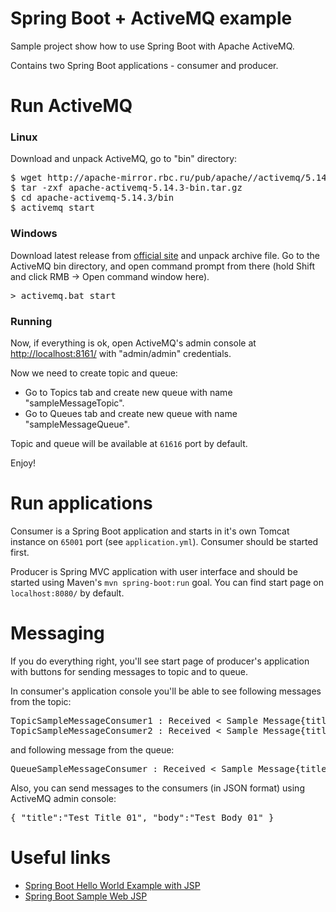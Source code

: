 # Spring Boot + ActiveMQ example
Sample project show how to use Spring Boot with Apache ActiveMQ.

Contains two Spring Boot applications - consumer and producer.

# Run ActiveMQ

### Linux

Download and unpack ActiveMQ, go to "bin" directory:

<pre>
$ wget http://apache-mirror.rbc.ru/pub/apache//activemq/5.14.3/apache-activemq-5.14.3-bin.tar.gz
$ tar -zxf apache-activemq-5.14.3-bin.tar.gz
$ cd apache-activemq-5.14.3/bin
$ activemq start
</pre>

### Windows

Download latest release from [official site](http://activemq.apache.org/download.html) and unpack archive file. Go to the ActiveMQ bin directory, and open command prompt from there (hold Shift and click RMB -> Open command window here).

<pre>&gt; activemq.bat start</pre>

### Running

Now, if everything is ok, open ActiveMQ's admin console at [http://localhost:8161/](http://localhost:8161/) with "admin/admin" credentials.

Now we need to create topic and queue:
* Go to Topics tab and create new queue with name "sampleMessageTopic".
* Go to Queues tab and create new queue with name "sampleMessageQueue". 

Topic and queue will be available at `61616` port by default.

Enjoy!

# Run applications
Consumer is a Spring Boot application and starts in it's own Tomcat instance on `65001` port (see `application.yml`).
Consumer should be started first.

Producer is Spring MVC application with user interface and should be started using Maven's `mvn spring-boot:run` goal.
You can find start page on `localhost:8080/` by default.

# Messaging

If you do everything right, you'll see start page of producer's application with buttons for sending messages to topic and to queue.

In consumer's application console you'll be able to see following messages from the topic:
<pre>
TopicSampleMessageConsumer1 : Received &lt; Sample Message{title=From Timer, body=Message #6 from topic.} &gt;
TopicSampleMessageConsumer2 : Received &lt; Sample Message{title=From Timer, body=Message #6 from topic.} &gt;
</pre>
and following message from the queue:
<pre>
QueueSampleMessageConsumer : Received &lt; Sample Message{title=The Force, body=Let the force be with you!} &gt;
</pre>

Also, you can send messages to the consumers (in JSON format) using ActiveMQ admin console:

<pre>{ "title":"Test Title 01", "body":"Test Body 01" }</pre>

# Useful links

* [Spring Boot Hello World Example with JSP](https://github.com/hellokoding/springboot-jsp)
* [Spring Boot Sample Web JSP](https://github.com/spring-projects/spring-boot/tree/master/spring-boot-samples/spring-boot-sample-web-jsp)
